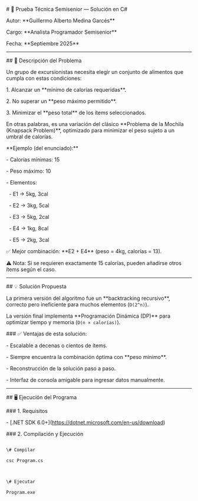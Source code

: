 \# 🧩 Prueba Técnica Semisenior — Solución en C#



Autor: \*\*Guillermo Alberto Medina Garcés\*\*  

Cargo: \*\*Analista Programador Semisenior\*\*  

Fecha: \*\*Septiembre 2025\*\*



---



\## 📌 Descripción del Problema



Un grupo de excursionistas necesita elegir un conjunto de alimentos que cumpla con estas condiciones:



1\. Alcanzar un \*\*mínimo de calorías requeridas\*\*.  

2\. No superar un \*\*peso máximo permitido\*\*.  

3\. Minimizar el \*\*peso total\*\* de los ítems seleccionados.  



En otras palabras, es una variación del clásico \*\*Problema de la Mochila (Knapsack Problem)\*\*, optimizado para minimizar el peso sujeto a un umbral de calorías.



\*\*Ejemplo (del enunciado):\*\*



\- Calorías mínimas: 15  

\- Peso máximo: 10  

\- Elementos:  

&nbsp; - E1 → 5kg, 3cal  

&nbsp; - E2 → 3kg, 5cal  

&nbsp; - E3 → 5kg, 2cal  

&nbsp; - E4 → 1kg, 8cal  

&nbsp; - E5 → 2kg, 3cal  



✅ Mejor combinación: \*\*E2 + E4\*\* (peso = 4kg, calorías = 13).  

⚠️ Nota: Si se requieren exactamente 15 calorías, pueden añadirse otros ítems según el caso.



---



\## 💡 Solución Propuesta



La primera versión del algoritmo fue un \*\*backtracking recursivo\*\*, correcto pero ineficiente para muchos elementos (`O(2^n)`).  

La versión final implementa \*\*Programación Dinámica (DP)\*\* para optimizar tiempo y memoria (`O(n × calorías)`).



\### ✅ Ventajas de esta solución:

\- Escalable a decenas o cientos de ítems.  

\- Siempre encuentra la combinación óptima con \*\*peso mínimo\*\*.  

\- Reconstrucción de la solución paso a paso.  

\- Interfaz de consola amigable para ingresar datos manualmente.  



---



\## 🖥️ Ejecución del Programa



\### 1. Requisitos

\- \[.NET SDK 6.0+](https://dotnet.microsoft.com/en-us/download)  



\### 2. Compilación y Ejecución

```bash

\# Compilar

csc Program.cs



\# Ejecutar

Program.exe



